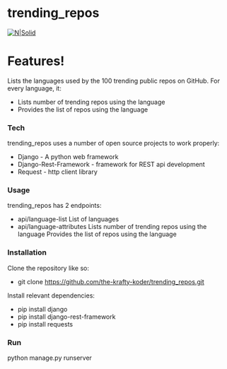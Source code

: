 # trending_repos


[![N|Solid](https://cldup.com/dTxpPi9lDf.thumb.png)](https://nodesource.com/products/nsolid)
# Features!
Lists the languages used by the 100 trending public repos on GitHub.
For every language, it:
* Lists number of trending repos using the language 
* Provides the list of repos using the language

### Tech

trending_repos uses a number of open source projects to work properly:

* Django - A python web framework 
* Django-Rest-Framework - framework for REST api development
* Request -  http client library

### Usage
trending_repos has 2 endpoints:
* api/language-list
List of languages
* api/language-attributes
Lists number of trending repos using the language 
Provides the list of repos using the language

### Installation
Clone the repository like so:
* git clone https://github.com/the-krafty-koder/trending_repos.git

Install relevant dependencies:
* pip install django
* pip install django-rest-framework
* pip install requests

### Run
python manage.py runserver


[//]: # (These are reference links used in the body of this note and get stripped out when the markdown processor does its job. There is no need to format nicely because it shouldn't be seen. Thanks SO - http://stackoverflow.com/questions/4823468/store-comments-in-markdown-syntax)


   [dill]: <https://github.com/joemccann/dillinger>
   [git-repo-url]: <https://github.com/joemccann/dillinger.git>
   [john gruber]: <http://daringfireball.net>
   [df1]: <http://daringfireball.net/projects/markdown/>
   [markdown-it]: <https://github.com/markdown-it/markdown-it>
   [Ace Editor]: <http://ace.ajax.org>
   [node.js]: <http://nodejs.org>
   [Twitter Bootstrap]: <http://twitter.github.com/bootstrap/>
   [jQuery]: <http://jquery.com>
   [@tjholowaychuk]: <http://twitter.com/tjholowaychuk>
   [express]: <http://expressjs.com>
   [AngularJS]: <http://angularjs.org>
   [Gulp]: <http://gulpjs.com>

   [PlDb]: <https://github.com/joemccann/dillinger/tree/master/plugins/dropbox/README.md>
   [PlGh]: <https://github.com/joemccann/dillinger/tree/master/plugins/github/README.md>
   [PlGd]: <https://github.com/joemccann/dillinger/tree/master/plugins/googledrive/README.md>
   [PlOd]: <https://github.com/joemccann/dillinger/tree/master/plugins/onedrive/README.md>
   [PlMe]: <https://github.com/joemccann/dillinger/tree/master/plugins/medium/README.md>
   [PlGa]: <https://github.com/RahulHP/dillinger/blob/master/plugins/googleanalytics/README.md>